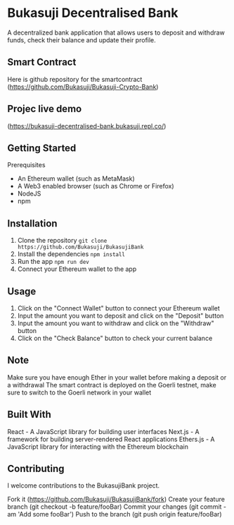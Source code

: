 # Bukasuji Decentralised Bank
A decentralized bank application that allows users to deposit and withdraw funds, check their balance and update their profile.

## Smart Contract
Here is github repository for the smartcontract (https://github.com/Bukasuji/Bukasuji-Crypto-Bank)

## Projec live demo
(https://bukasuji-decentralised-bank.bukasuji.repl.co/)

## Getting Started
Prerequisites
-  An Ethereum wallet (such as MetaMask)
-  A Web3 enabled browser (such as Chrome or Firefox)
-  NodeJS
-  npm

 
## Installation
1. Clone the repository 
```git clone https://github.com/Bukasuji/BukasujiBank```
2. Install the dependencies
```npm install```
3. Run the app
```npm run dev```
4. Connect your Ethereum wallet to the app

## Usage
1. Click on the "Connect Wallet" button to connect your Ethereum wallet
2. Input the amount you want to deposit and click on the "Deposit" button
3. Input the amount you want to withdraw and click on the "Withdraw" button
4. Click on the "Check Balance" button to check your current balance


## Note
Make sure you have enough Ether in your wallet before making a deposit or a withdrawal
The smart contract is deployed on the Goerli testnet, make sure to switch to the Goerli network in your wallet

## Built With
React - A JavaScript library for building user interfaces
Next.js - A framework for building server-rendered React applications
Ethers.js - A JavaScript library for interacting with the Ethereum blockchain

## Contributing
I welcome contributions to the BukasujiBank project.

Fork it (https://github.com/Bukasuji/BukasujiBank/fork)
Create your feature branch (git checkout -b feature/fooBar)
Commit your changes (git commit -am 'Add some fooBar')
Push to the branch (git push origin feature/fooBar)





